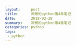 ```yaml
---
layout:     post
title:      流畅的python第4章笔记
date:       2018-02-28
summary:    流畅的python第4章笔记
categories: python
tags:
 - python
---
```


